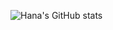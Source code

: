 ![Hana's GitHub stats](https://github-readme-stats.vercel.app/api?username=hana-h-ibrahim&show_icons=true&theme=city_lights&hide_border=true&card_width=50  )
